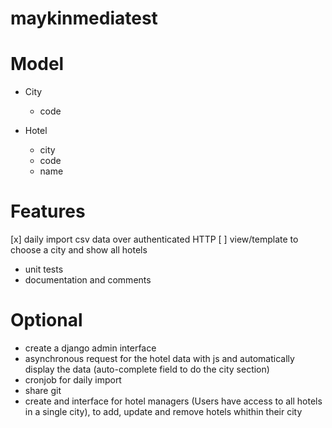 # maykinmediatest

# Model
- City
    - code

- Hotel
    - city
    - code
    - name

# Features
[x] daily import csv data over authenticated HTTP
[ ] view/template to choose a city and show all hotels
- unit tests
- documentation and comments

# Optional
- create a django admin interface
- asynchronous request for the hotel data with js and automatically display the data (auto-complete field to do the city section)
- cronjob for daily import
- share git
- create and interface for hotel managers (Users have access to all hotels in a single city), to add, update and remove hotels whithin their city

